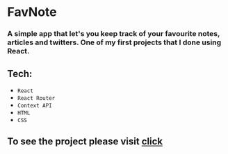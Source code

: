 # FavNote
 
### A simple app that let's you keep track of your favourite notes, articles and twitters. One of my first projects that I done using React.

## Tech: 

- `React`
- `React Router`
- `Context API`
- `HTML`
- `CSS`



## To see the project please visit [click](https://kierepkae.github.io/FavNote/)
